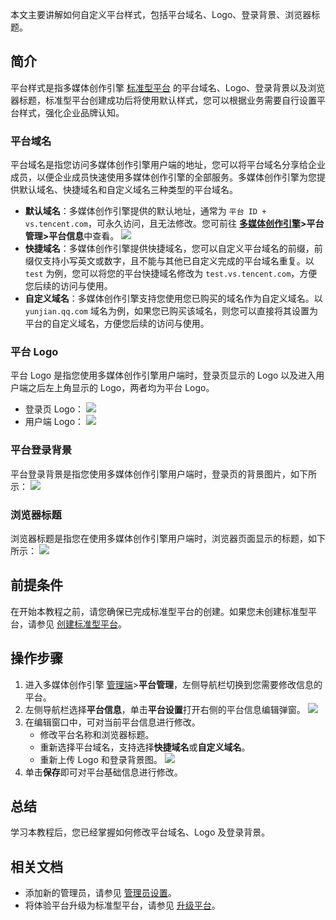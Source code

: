 本文主要讲解如何自定义平台样式，包括平台域名、Logo、登录背景、浏览器标题。

## 简介
平台样式是指多媒体创作引擎 [标准型平台](https://cloud.tencent.com/document/product/1156/64110) 的平台域名、Logo、登录背景以及浏览器标题，标准型平台创建成功后将使用默认样式，您可以根据业务需要自行设置平台样式，强化企业品牌认知。

### 平台域名
平台域名是指您访问多媒体创作引擎用户端的地址，您可以将平台域名分享给企业成员，以便企业成员快速使用多媒体创作引擎的全部服务。多媒体创作引擎为您提供默认域名、快捷域名和自定义域名三种类型的平台域名。

- **默认域名**：多媒体创作引擎提供的默认地址，通常为 `平台 ID + vs.tencent.com`，可永久访问，且无法修改。您可前往 **[多媒体创作引擎](https://cme.cloud.tencent.com/)>平台管理>平台信息**中查看。
![](https://qcloudimg.tencent-cloud.cn/raw/a9ae74b9ddc511181a4e0aafffd69f91.png)
- **快捷域名**：多媒体创作引擎提供快捷域名，您可以自定义平台域名的前缀，前缀仅支持小写英文或数字，且不能与其他已自定义完成的平台域名重复。以 `test` 为例，您可以将您的平台快捷域名修改为 `test.vs.tencent.com`，方便您后续的访问与使用。
- **自定义域名**：多媒体创作引擎支持您使用您已购买的域名作为自定义域名。以 `yunjian.qq.com` 域名为例，如果您已购买该域名，则您可以直接将其设置为平台的自定义域名，方便您后续的访问与使用。

### 平台 Logo 
平台 Logo 是指您使用多媒体创作引擎用户端时，登录页显示的 Logo 以及进入用户端之后左上角显示的 Logo，两者均为平台 Logo。
- 登录页 Logo：
![](https://qcloudimg.tencent-cloud.cn/raw/2d78ecc66e1616aeed6de8d8b954f9ca.png)
- 用户端 Logo：
![](https://qcloudimg.tencent-cloud.cn/raw/730483ed84fd432e7c71559e054580c9.png)

### 平台登录背景
平台登录背景是指您使用多媒体创作引擎用户端时，登录页的背景图片，如下所示：
![](https://qcloudimg.tencent-cloud.cn/raw/60714a992b1ef2b70e1c9b41180fb695.png)

### 浏览器标题
浏览器标题是指您在使用多媒体创作引擎用户端时，浏览器页面显示的标题，如下所示：
![](https://qcloudimg.tencent-cloud.cn/raw/1dbe1b37e04d84200b629b369b43654d.png)

## 前提条件

在开始本教程之前，请您确保已完成标准型平台的创建。如果您未创建标准型平台，请参见 [创建标准型平台](https://cloud.tencent.com/document/product/1156/64110)。

## 操作步骤
1. 进入多媒体创作引擎 [管理端](https://cme.cloud.tencent.com/)>**平台管理**，左侧导航栏切换到您需要修改信息的平台。
2. 左侧导航栏选择**平台信息**，单击**平台设置**打开右侧的平台信息编辑弹窗。
    ![](https://main.qcloudimg.com/raw/6676e9c6bfdff416a2049609af935869.png)
3. 在编辑窗口中，可对当前平台信息进行修改。
   - 修改平台名称和浏览器标题。
   - 重新选择平台域名，支持选择**快捷域名**或**自定义域名**。
   - 重新上传  Logo  和登录背景图。
   ![](https://main.qcloudimg.com/raw/f905cf6ea7b6a9f73b026575250a0283.png)
4. 单击**保存**即可对平台基础信息进行修改。

## 总结
学习本教程后，您已经掌握如何修改平台域名、Logo 及登录背景。
## 相关文档
- 添加新的管理员，请参见 [管理员设置](https://cloud.tencent.com/document/product/1156/64115)。
- 将体验平台升级为标准型平台，请参见 [升级平台](https://cloud.tencent.com/document/product/1156/64112)。
